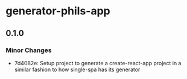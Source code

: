 # generator-phils-app

## 0.1.0
### Minor Changes

- 7d4082e: Setup project to generate a create-react-app project in a similar fashion to how single-spa has its generator

